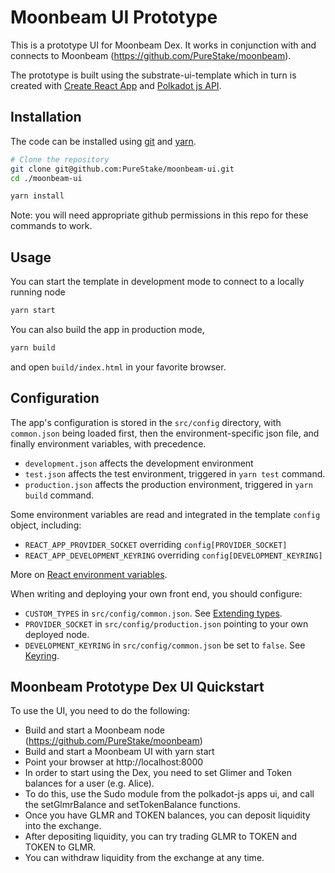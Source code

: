 # Moonbeam UI Prototype

This is a prototype UI for Moonbeam Dex.  It works in conjunction with and connects to Moonbeam (https://github.com/PureStake/moonbeam).

The prototype is built using the substrate-ui-template which in turn is created with [Create React App](https://github.com/facebook/create-react-app)
and [Polkadot js API](https://polkadot.js.org/api/). 

## Installation

The code can be installed using [git](https://git-scm.com/) and [yarn](https://yarnpkg.com/).

```bash
# Clone the repository
git clone git@github.com:PureStake/moonbeam-ui.git
cd ./moonbeam-ui
```

```bash
yarn install
```
Note: you will need appropriate github permissions in this repo for these commands to work.

## Usage

You can start the template in development mode to connect to a locally running node

```bash
yarn start
```

You can also build the app in production mode,

```bash
yarn build
```
and open `build/index.html` in your favorite browser.

## Configuration

The app's configuration is stored in the `src/config` directory, with
`common.json` being loaded first, then the environment-specific json file,
and finally environment variables, with precedence.

* `development.json` affects the development environment
* `test.json` affects the test environment, triggered in `yarn test` command.
* `production.json` affects the production environment, triggered in
`yarn build` command.

Some environment variables are read and integrated in the template `config` object,
including:

* `REACT_APP_PROVIDER_SOCKET` overriding `config[PROVIDER_SOCKET]`
* `REACT_APP_DEVELOPMENT_KEYRING` overriding `config[DEVELOPMENT_KEYRING]`

More on [React environment variables](https://create-react-app.dev/docs/adding-custom-environment-variables).

When writing and deploying your own front end, you should configure:

* `CUSTOM_TYPES` in `src/config/common.json`. See
  [Extending types](https://polkadot.js.org/api/start/types.extend.html).
* `PROVIDER_SOCKET` in `src/config/production.json` pointing to your own
  deployed node.
* `DEVELOPMENT_KEYRING` in `src/config/common.json` be set to `false`.
  See [Keyring](https://polkadot.js.org/api/start/keyring.html).

## Moonbeam Prototype Dex UI Quickstart

To use the UI, you need to do the following:
* Build and start a Moonbeam node (https://github.com/PureStake/moonbeam)
* Build and start a Moonbeam UI with yarn start
* Point your browser at http://localhost:8000
* In order to start using the Dex, you need to set Glimer and Token balances for a user (e.g. Alice).  
* To do this, use the Sudo module from the polkadot-js apps ui, and call the setGlmrBalance and setTokenBalance functions.
* Once you have GLMR and TOKEN balances, you can deposit liquidity into the exchange.
* After depositing liquidity, you can try trading GLMR to TOKEN and TOKEN to GLMR.
* You can withdraw liquidity from the exchange at any time.


